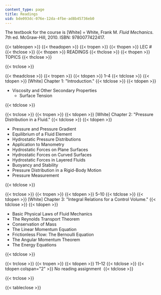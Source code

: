 ```yaml
---
content_type: page
title: Readings
uid: bde093dc-076e-12da-4fbe-ad8b45736eb0
---
```


The textbook for the course is \[White\] = White, Frank M. _Fluid Mechanics._ 7th ed. McGraw-Hill, 2010. ISBN: 9780077422417.

{{< tableopen >}}
{{< theadopen >}}
{{< tropen >}}
{{< thopen >}}
LEC #
{{< thclose >}}
{{< thopen >}}
READINGS
{{< thclose >}}
{{< thopen >}}
TOPICS
{{< thclose >}}

{{< trclose >}}

{{< theadclose >}}
{{< tropen >}}
{{< tdopen >}}
1–4
{{< tdclose >}}
{{< tdopen >}}
\[White\] Chapter 1: "Introduction."
{{< tdclose >}}
{{< tdopen >}}


*   Viscosity and Other Secondary Properties
    *   Surface Tension


{{< tdclose >}}

{{< trclose >}}
{{< tropen >}}
{{< tdopen >}}
\[White\] Chapter 2: "Pressure Distribution in a Fluid."
{{< tdclose >}}
{{< tdopen >}}


*   Pressure and Pressure Gradient
*   Equilibrium of a Fluid Element
*   Hydrostatic Pressure Distributions
*   Application to Manometry
*   Hydrostatic Forces on Plane Surfaces
*   Hydrostatic Forces on Curved Surfaces
*   Hydrostatic Forces in Layered Fluids
*   Buoyancy and Stability
*   Pressure Distribution in a Rigid-Body Motion
*   Pressure Measurement


{{< tdclose >}}

{{< trclose >}}
{{< tropen >}}
{{< tdopen >}}
5–10
{{< tdclose >}}
{{< tdopen >}}
\[White\] Chapter 3: "Integral Relations for a Control Volume."
{{< tdclose >}}
{{< tdopen >}}


*   Basic Physical Laws of Fluid Mechanics
*   The Reynolds Transport Theorem
*   Conservation of Mass
*   The Linear Momentum Equation
*   Frictionless Flow: The Bernoulli Equation
*   The Angular Momentum Theorem
*   The Energy Equations


{{< tdclose >}}

{{< trclose >}}
{{< tropen >}}
{{< tdopen >}}
11–12
{{< tdclose >}}
{{< tdopen colspan="2" >}}
No reading assignment 
{{< tdclose >}}

{{< trclose >}}

{{< tableclose >}}